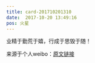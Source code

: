 ```yaml
---
title: card-201710201310
date:  2017-10-20 13:49:16
pos: 火星
---
```

业精于勤荒于嬉，行成于思毁于随！ 

来源于个人weibo：[原文链接](https://m.weibo.cn/status/FreWZbCha?mblogid=FreWZbCha)
